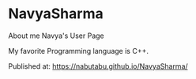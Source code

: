 # NavyaSharma
About me
Navya's User Page

My favorite Programming language is C++.

Published at: https://nabutabu.github.io/NavyaSharma/